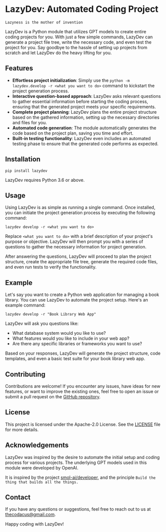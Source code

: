 # LazyDev: Automated Coding Project

`Lazyness is the mother of invention`

LazyDev is a Python module that utilizes GPT models to create entire coding projects for you. With just a few simple commands, LazyDev can generate a project file tree, write the necessary code, and even test the project for you. Say goodbye to the hassle of setting up projects from scratch and let LazyDev do the heavy lifting for you.

## Features

- **Effortless project initialization**: Simply use the `python -m lazydev.develop -r <what you want to do>` command to kickstart the project generation process.
- **Interactive question-based approach**: LazyDev asks relevant questions to gather essential information before starting the coding process, ensuring that the generated project meets your specific requirements.
- **Complete project planning**: LazyDev plans the entire project structure based on the gathered information, setting up the necessary directories and files for you.
- **Automated code generation**: The module automatically generates the code based on the project plan, saving you time and effort.
- **Built-in testing functionality**: LazyDev even includes an automated testing phase to ensure that the generated code performs as expected.

## Installation

```
pip install lazydev
```

LazyDev requires Python 3.6 or above.

## Usage

Using LazyDev is as simple as running a single command. Once installed, you can initiate the project generation process by executing the following command:

```
lazydev develop -r <what you want to do>
```

Replace `<what you want to do>` with a brief description of your project's purpose or objective. LazyDev will then prompt you with a series of questions to gather the necessary information for project generation.

After answering the questions, LazyDev will proceed to plan the project structure, create the appropriate file tree, generate the required code files, and even run tests to verify the functionality.

## Example

Let's say you want to create a Python web application for managing a book library. You can use LazyDev to automate the project setup. Here's an example command:

```
lazydev develop -r "Book Library Web App"
```

LazyDev will ask you questions like:

- What database system would you like to use?
- What features would you like to include in your web app?
- Are there any specific libraries or frameworks you want to use?

Based on your responses, LazyDev will generate the project structure, code templates, and even a basic test suite for your book library web app.

## Contributing

Contributions are welcome! If you encounter any issues, have ideas for new features, or want to improve the existing ones, feel free to open an issue or submit a pull request on the [GitHub repository](https://github.com//thecodacus/lazy-dev).

## License

This project is licensed under the Apache-2.0 License. See the [LICENSE](https://github.com/thecodacus/lazy-dev/blob/master/LICENSE) file for more details.

## Acknowledgements

LazyDev was inspired by the desire to automate the initial setup and coding process for various projects. The underlying GPT models used in this module were developed by OpenAI.

It is inspired by the project [smol-ai/developer](https://github.com/smol-ai/developer), and the principle `Build the thing that builds all the things.`

## Contact

If you have any questions or suggestions, feel free to reach out to us at thecodacus@gmail.com.

Happy coding with LazyDev!
